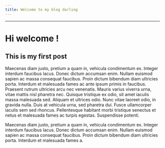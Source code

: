 ```yaml
---
title: Welcome to my blog darling
---
```


---

# <h1> Hi welcome ! </h1>
## This is my first post

Maecenas diam justo, pretium a quam in, vehicula condimentum ex. Integer interdum faucibus lacus. Donec dictum accumsan enim. Nullam euismod sapien ac massa consequat faucibus. Proin dictum bibendum diam ultricies porta. Interdum et malesuada fames ac ante ipsum primis in faucibus. Praesent rutrum ultricies arcu nec venenatis. Mauris varius viverra urna, vitae mattis nisl pharetra nec. Quisque tristique ex odio, sit amet iaculis massa malesuada sed. Aliquam et ultrices odio. Nunc vitae laoreet odio, in gravida nulla. Duis at vehicula urna, sed pharetra dui. Fusce ullamcorper iaculis sem sed rhoncus. Pellentesque habitant morbi tristique senectus et netus et malesuada fames ac turpis egestas. Suspendisse potenti.

Maecenas diam justo, pretium a quam in, vehicula condimentum ex. Integer interdum faucibus lacus. Donec dictum accumsan enim. Nullam euismod sapien ac massa consequat faucibus. Proin dictum bibendum diam ultricies porta. Interdum et malesuada fames a.
